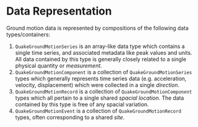 # Data Representation

Ground motion data is represented by compositions of the
following data types/containers:

1. `QuakeGroundMotionSeries` is an array-like data type which contains a single time series, and associated metadata like peak values and units. All data contained by this type is generally closely related to a single physical quantity or *measurement*.
2. `QuakeGroundMotionComponent` is a collection of `QuakeGroundMotionSeries` types which generally represents time series data (e.g. acceleration, velocity, displacement) which were collected in a single *direction*.
3. `QuakeGroundMotionRecord` is a collection of `QuakeGroundMotionComponent` types which all pertain to a single shared *spacial location*. The data contained by this type is free of any spacial variation.
4. `QuakeGroundMotionEvent` is a collection of `QuakeGroundMotionRecord` types, often corresponding to a shared *site*.



